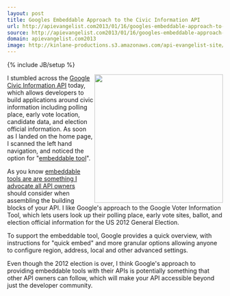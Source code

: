 ```yaml
---
layout: post
title: Googles Embeddable Approach to the Civic Information API
url: http://apievangelist.com2013/01/16/googles-embeddable-approach-to-the-civic-information-api/
source: http://apievangelist.com2013/01/16/googles-embeddable-approach-to-the-civic-information-api/
domain: apievangelist.com2013
image: http://kinlane-productions.s3.amazonaws.com/api-evangelist-site/blog/Google-Voter-Information-Widget.png
---
```

{% include JB/setup %}
<p><img src="https://s3.amazonaws.com/kinlane-productions/google/Google-Voter-Information-Widget.png" alt="" width="300" align="right" /></p>
<p>I stumbled across the <a href="https://developers.google.com/civic-information/">Google Civic Information API</a> today, which allows developers to build applications around civic information including polling place, early vote location, candidate data, and election official information.  As soon as I landed on the home page, I scanned the left hand navigation, and noticed the option for "<a href="https://developers.google.com/civic-information/docs/embed">embeddable tool</a>".</p>
<p>As you know <a href="http://apievangelist.com/blog/tag.php?Search_Tag=Embeddable">embeddable tools are are something I advocate all API owners</a> should consider when assembling the building blocks of your API.  I like Google's approach to the Google Voter Information Tool, which lets users look up their polling place, early vote sites, ballot, and election official information for the US 2012 General Election.</p>
<p>To support the embeddable tool, Google provides a quick overview, with instructions for "quick embed" and more granular options allowing anyone to configure region, address, local and other advanced settings.</p>
<p>Even though the 2012 election is over, I think Google's approach to providing embeddable tools with their APIs is potentially something that other API owners can follow, which will make your API accessible beyond just the developer community.</p>
